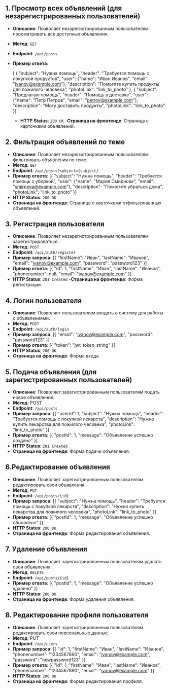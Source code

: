 ## 1. Просмотр всех объявлений (для незарегистрированных пользователей)
- **Описание**: Позволяет незарегистрированным пользователям просматривать все доступные объявления.
- **Метод**: `GET`
- **Endpoint**: `/api/posts`
- **Пример ответа**:
  
  [ {
      "subject": "Нужна помощь",
      "header": "Требуется помощь с покупкой продуктов",
      "user": {"name": "Иван Иванов", "email": "ivanov@example.com"},
      "description": "Помогите купить продукты для пожилого человека",
      "photoLink": "link_to_photo"
    },
    {
      "subject": "Предлагаю помощь",
      "header": "Помощь в доставке",
      "user": {"name": "Петр Петров", "email": "petrov@example.com"},
      "description": "Могу доставить продукты",
      "photoLink": "link_to_photo"
  }]
  - **HTTP Status**: `200 OK`
  -**Страница на фронтенде**: Страница с карточками объявлений.

## 2. Фильтрация объявлений по теме
- **Описание**: Позволяет незарегистрированным пользователям фильтровать объявления по теме.
- **Метод**: `GET`
- **Endpoint**: `/api/posts?subject={subject}`
- **Пример ответа**:
[{
"subject": "Нужна помощь",
"header": "Требуется помощь с уборкой",
"user": {"name": "Мария Смирнова", "email": "smirnova@example.com"},
"description": "Помогите убраться дома",
"photoLink": "link_to_photo"
}]
- **HTTP Status**: `200 OK`
- **Страница на фронтенде**: Страница с карточками отфильтрованных объявлений.

## 3. Регистрация пользователя
 - **Описание**: Позволяет незарегистрированным пользователям зарегистрироваться.
- **Метод**: `POST`
- **Endpoint**: `/api/auth/register`
- **Пример запроса**:
[{
"firstName": "Иван",
"lastName": "Иванов",
"email": "ivanov@example.com",
"password": "password123"
}]
- **Пример ответа**:
[{
"id": 1,
"firstName": "Иван",
"lastName": "Иванов",
"phonenumber": null,
"email": "ivanov@example.com"
}]
- **HTTP Status**: `201 Created`
-**Страница на фронтенде**: Форма регистрации.

## 4. Логин пользователя
- **Описание**: Позволяет пользователям входить в систему для работы с объявлениями.
- **Метод**: `POST`
- **Endpoint**: `/api/auth/login`
- **Пример запроса**:
[{
"email": "ivanov@example.com",
"password": "password123"
}]
- **Пример ответа**:
[{
"token": "jwt_token_string"
}]
- **HTTP Status**: `200 OK`
- **Страница на фронтенде**: Форма входа.

## 5. Подача объявления (для зарегистрированных пользователей)
- **Описание**: Позволяет зарегистрированным пользователям подать новое объявление.
- **Метод**: POST
 - **Endpoint**: `/api/posts`
- **Пример запроса**:
[{
"userId": 1,
"subject": "Нужна помощь",
"header": "Требуется помощь с покупкой лекарств",
"description": "Нужно купить лекарства для пожилого человека",
"photoLink": "link_to_photo"
}]
- **Пример ответа**:
[{
"postId": 1,
"message": "Объявление успешно создано"
}]
- **HTTP Status**: `201 Created`
- **Cтраница на фронтенде**: Форма подачи объявления.

## 6.Редактирование объявления
- **Описание**: Позволяет зарегистрированным пользователям редактировать свои объявления.
- **Метод**: `PUT`
- **Endpoint**: `/api/posts/{id}`
- **Пример запроса**:
[{
"subject": "Нужна помощь",
"header": "Требуется помощь с покупкой лекарств",
"description": "Нужно купить лекарства для пожилого человека",
"photoLink": "link_to_photo"
}]
- **Пример ответа**:
[{
"postId": 1,
"message": "Объявление успешно обновлено"
}]
- **HTTP Status**: `200 OK`
- **Страница на фронтенде**: Форма редактирования объявления.

## 7. Удаление объявления
- **Описание**: Позволяет зарегистрированным пользователям удалять свои объявления.
- **Метод**: `DELETE`
- **Endpoint**: `/api/posts/{id}`
- **Пример ответа**:
[{
"postId": 1,
"message": "Объявление успешно удалено"
}]
- **HTTP Status**: `200 OK`
- **Страница на фронтенде**: Форма удаления объявления.

## 8. Редактирование профиля пользователя
- **Описание**: Позволяет зарегистрированным пользователям редактировать свои персональные данные.
- **Метод**: PUT
- **Endpoint**: `/api/users`
- **Пример запроса**:
[{
"id": 1,
"firstName": "Иван",
"lastName": "Иванов",
"phonenumber": "1234567890",
"email": "ivanov@example.com",
"password": "newpassword123"
}]
- **Пример ответа**:
[{
"id": 1,
"firstName": "Иван",
"lastName": "Иванов",
"phonenumber": "1234567890",
"email": "ivanov@example.com"
}]
- **HTTP Status**: `200 OK`
- **Страница на фронтенде**: Форма редактирования профиля.